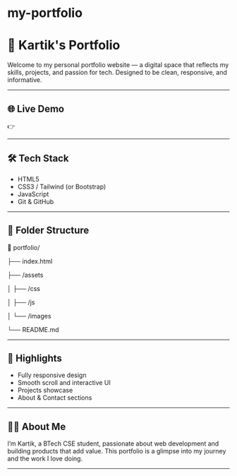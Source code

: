 # my-portfolio
# 🚀 Kartik's Portfolio

Welcome to my personal portfolio website — a digital space that reflects my skills, projects, and passion for tech. Designed to be clean, responsive, and informative.

---

## 🌐 Live Demo
👉 


---

## 🛠️ Tech Stack
- HTML5  
- CSS3 / Tailwind (or Bootstrap)  
- JavaScript  
- Git & GitHub  

---

## 📂 Folder Structure
📁 portfolio/

├── index.html

├── /assets

│ ├── /css

│ ├── /js

│ └── /images

└── README.md

---

## 📌 Highlights
- Fully responsive design
- Smooth scroll and interactive UI
- Projects showcase
- About & Contact sections

---

## 🧑‍💻 About Me
I’m Kartik, a BTech CSE student, passionate about web development and building products that add value. This portfolio is a glimpse into my journey and the work I love doing.

---
